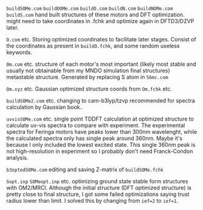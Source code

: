 `buildSOMe.com` `buildOOMe.com` `buildO.com` `buildN.com` `buildNOMe.com` `buildS.com` 
hand built structures of these motors and DFT optimization. might need to take coordinates in .fchk and optimize again in DFTD3/DZVP later.

`O.com` etc.
Storing optimized coordinates to facilitate later stages. Consist of the coordinates as present in `buildO.fchk`, and some random useless keywords.

`Om.com` etc.
structure of each motor's most important (likely most stable and usually not obtainable from my MNDO simulation final structures) metastable structure. Generated by replacing S atom in `56mc.com`

`Om.xyz` etc.
Gaussian optimized structure coords from `Om.fchk` etc.

`buildSOMe2.com` etc.
changing to cam-b3lyp/tzvp recommended for spectra calculation by Gaussian book..

`uvvisSOMe.com` etc.
single point TDDFT calculation at optimized structure to calculate uv-vis spectra to compare with experiment. 
The experimental spectra for Feringa motors have peaks lower than 300nm wavelenght, while the calculated spectra only has single peak around 360nm. Maybe it's because I only included the lowest excited state.
This single 360nm peak is not high-resolution in experiment so I probably don't need Franck-Condon analysis.

`b3optedSOMe.com`
editing and saving Z-matrix of `buildSOMe.fchk`

`Sopt.inp` `SOMeopt.inp` etc.
optimizing ground state stable form structures with OM2/MRCI.
Although the initial structure (DFT optimized structure) is pretty close to final structure, I got some failed optimizations saying trust radius lower than limit. I solved this by changing from `ief=2` to `ief=1`.
